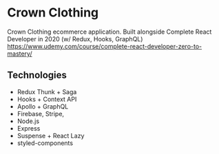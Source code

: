 # Crown Clothing

Crown Clothing ecommerce application. Built alongside Complete React Developer in 2020 (w/ Redux, Hooks, GraphQL)
https://www.udemy.com/course/complete-react-developer-zero-to-mastery/

## Technologies
- Redux Thunk + Saga
- Hooks + Context API
- Apollo + GraphQL
- Firebase, Stripe, 
- Node.js
- Express
- Suspense + React Lazy
- styled-components


